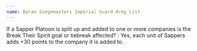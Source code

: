 ```yaml
---
name: Baran Siegemasters Imperial Guard Army List
---
```

If a Sapper Platoon is split up and added to one or more companies is the Break Their Spirit goal or tiebreak affected?
: Yes, each unit of Sappers adds +30 points to the company it is added to.